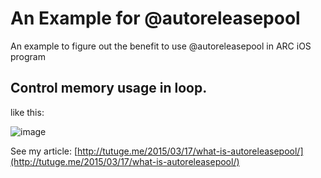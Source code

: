 # An Example for @autoreleasepool

An example to figure out the benefit to use @autoreleasepool in ARC iOS program

## Control memory usage in loop.

like this:

![image](http://zorrochen.qiniudn.com/blog_what_is_autoreleasepool_1.png?imageView2/0/h/400)

See my article: [http://tutuge.me/2015/03/17/what-is-autoreleasepool/](http://tutuge.me/2015/03/17/what-is-autoreleasepool/)